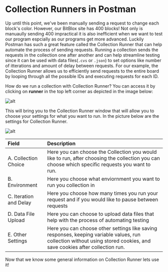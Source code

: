 # Collection Runners in Postman

Up until this point, we've been manually sending a request to change each block's color. However, our BitBlox site has 400 blocks! Not only is manuaully sending 400 impractical it is also inefficient when we want to test our program espcially as our programs get more advanced. Luckily Postman has such a great feature called the Collection Runner that can help automate the process of sending requests. Running a collection sends the requests in the collection one after another and can help streamline testing since it can be used with data files\(`.cvs` or `.json`\) to set options like number of itterations and amount of delay between requests. For our example, the Collection Runner allows us to efficiently send requests to the entire board by looping through all the possible IDs and executing requests for each ID.

How do we run a collection with Collection Runner? You can access it by clicking on **runner** in the top left corner as depicted in the image below:

![alt](https://projectbit.s3-us-west-1.amazonaws.com/darlene/labs/PostmanWkshop1.jpg)

This will bring you to the Collection Runner window that will allow you to choose your settings for what you want to run. In the picture below are the settings for Collection Runner.

![alt](https://projectbit.s3-us-west-1.amazonaws.com/darlene/postman/Postman_Act_4_Run_Collections.png)

| Field | Description |
| :--- | :--- |
| A. Collection Choice | Here you can choose the Collection you would like to run, after choosing the collection you can choose which specific requests you want to run. |
| B. Environment | Here you choose what enviornment you want to run you collection in |
| C. Iteration and Delay | Here you choose how many times you run your request and if you would like to pause between requests |
| D. Data File Upload | Here you can choose to upload data files that help with the process of automating testing |
| E. Other Settings | Here you can choose other settings like saving responses, keeping variable values,  run collection without using stored cookies, and save cookies after collection run. |

Now that we know some general information on Collection Runner lets use it!

